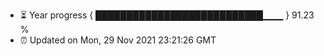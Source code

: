 - ⏳ Year progress { ███████████████████████████▁▁▁ } 91.23 %
- ⏰ Updated on Mon, 29 Nov 2021 23:21:26 GMT

